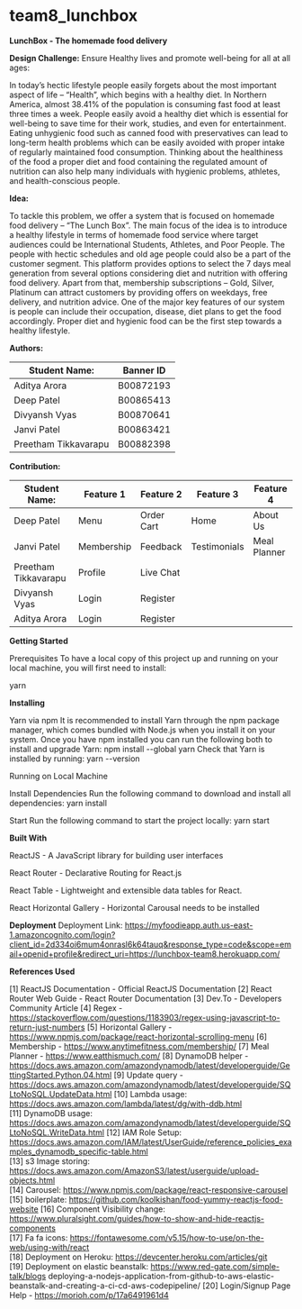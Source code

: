 # team8_lunchbox

**LunchBox - The homemade food delivery**


**Design Challenge:**
Ensure Healthy lives and promote well-being for all at all ages:

In today’s hectic lifestyle people easily forgets about the most important aspect of life – “Health”, which begins with a healthy diet. In Northern America, almost 38.41% of the population is consuming fast food at least three times a week. People easily avoid a healthy diet which is essential for well-being to save time for their work, studies, and even for entertainment. Eating unhygienic food such as canned food with preservatives can lead to long-term health problems which can be easily avoided with proper intake of regularly maintained food consumption. Thinking about the healthiness of the food a proper diet and food containing the regulated amount of nutrition can also help many individuals with hygienic problems, athletes, and health-conscious people.

**Idea:**

To tackle this problem, we offer a system that is focused on homemade food delivery – “The Lunch Box”. The main focus of the idea is to introduce a healthy lifestyle in terms of homemade food service where target audiences could be International Students, Athletes, and Poor People. The people with hectic schedules and old age people could also be a part of the customer segment.  This platform provides options to select the 7 days meal generation from several options considering diet and nutrition with offering food delivery. Apart from that, membership subscriptions – Gold, Silver, Platinum can attract customers by providing offers on weekdays, free delivery, and nutrition advice. One of the major key features of our system is people can include their occupation, disease, diet plans to get the food accordingly. Proper diet and hygienic food can be the first step towards a healthy lifestyle. 



**Authors:**

| Student Name:               | Banner ID         |
|-----------------------------|-------------------|
| Aditya Arora                | B00872193         |
| Deep Patel                  | B00865413         |
| Divyansh Vyas               | B00870641         |
| Janvi Patel                 | B00863421         |
| Preetham Tikkavarapu        | B00882398         |

**Contribution:**

| Student Name:               | Feature 1         |     Feature 2       |        Feature 3      |       Feature 4       |
|-----------------------------|-------------------|---------------------|-----------------------|-----------------------|
| Deep Patel                  |  Menu             |     Order Cart      |           Home        |       About Us        |
| Janvi Patel                 | Membership        |     Feedback        |       Testimonials    |     Meal Planner      |
| Preetham Tikkavarapu        | Profile           |     Live Chat       |                       |                       |
| Divyansh Vyas               | Login             |     Register        |                       |                       |
| Aditya Arora                | Login             |     Register        |                       |                       |


**Getting Started**

Prerequisites
To have a local copy of this project up and running on your local machine, you will first need to install:

yarn

**Installing**

Yarn via npm
It is recommended to install Yarn through the npm package manager, which comes bundled with Node.js when you install it on your system.
Once you have npm installed you can run the following both to install and upgrade Yarn:
npm install --global yarn
Check that Yarn is installed by running:
yarn --version

Running on Local Machine

Install Dependencies
Run the following command to download and install all dependencies:
yarn install

Start
Run the following command to start the project locally:
yarn start

**Built With**

ReactJS - A JavaScript library for building user interfaces

React Router - Declarative Routing for React.js

React Table - Lightweight and extensible data tables for React.

React Horizontal Gallery - Horizontal Carousal needs to be installed 

**Deployment**
Deployment Link: https://myfoodieapp.auth.us-east-1.amazoncognito.com/login?client_id=2d334oi6mum4onrasl6k64tauq&response_type=code&scope=email+openid+profile&redirect_uri=https://lunchbox-team8.herokuapp.com/

**References Used**


[1] ReactJS Documentation - Official ReactJS Documentation
[2] React Router Web Guide - React Router Documentation
[3] Dev.To - Developers Community Article
[4] Regex - https://stackoverflow.com/questions/1183903/regex-using-javascript-to-return-just-numbers 
[5] Horizontal Gallery - https://www.npmjs.com/package/react-horizontal-scrolling-menu 
[6] Membership - https://www.anytimefitness.com/membership/ 
[7] Meal Planner - https://www.eatthismuch.com/ 
[8] DynamoDB helper - https://docs.aws.amazon.com/amazondynamodb/latest/developerguide/GettingStarted.Python.04.html 
[9] Update query - https://docs.aws.amazon.com/amazondynamodb/latest/developerguide/SQLtoNoSQL.UpdateData.html 
[10] Lambda usage: https://docs.aws.amazon.com/lambda/latest/dg/with-ddb.html	
[11] DynamoDB usage: https://docs.aws.amazon.com/amazondynamodb/latest/developerguide/SQLtoNoSQL.WriteData.html	
[12] IAM Role Setup: https://docs.aws.amazon.com/IAM/latest/UserGuide/reference_policies_examples_dynamodb_specific-table.html	
[13] s3 Image storing: https://docs.aws.amazon.com/AmazonS3/latest/userguide/upload-objects.html	
[14] Carousel: https://www.npmjs.com/package/react-responsive-carousel	
[15] boilerplate: https://github.com/koolkishan/food-yummy-reactjs-food-website	
[16] Component Visibility change: https://www.pluralsight.com/guides/how-to-show-and-hide-reactjs-components	
[17] Fa fa icons: https://fontawesome.com/v5.15/how-to-use/on-the-web/using-with/react	
[18] Deployment on Heroku: https://devcenter.heroku.com/articles/git	
[19] Deployment on elastic beanstalk: https://www.red-gate.com/simple-talk/blogs deploying-a-nodejs-application-from-github-to-aws-elastic-beanstalk-and-creating-a-ci-cd-aws-codepipeline/
[20] Login/Signup Page Help - https://morioh.com/p/17a6491961d4 
